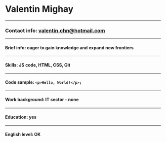 # **Valentin Mighay** #
***************
### Contact info: valentin.chn@hotmail.com ###
***************
#### Brief info: eager to gain knowledge and expand new frontiers ####
***************
#### Skills: JS code, HTML, CSS, Git ####
***************
#### Code sample: `<p>Hello, World!</p>;` ####
***************
#### Work background: IT sector - none ####
***************
#### Education: yes ####
***************
#### English level: OK ####
